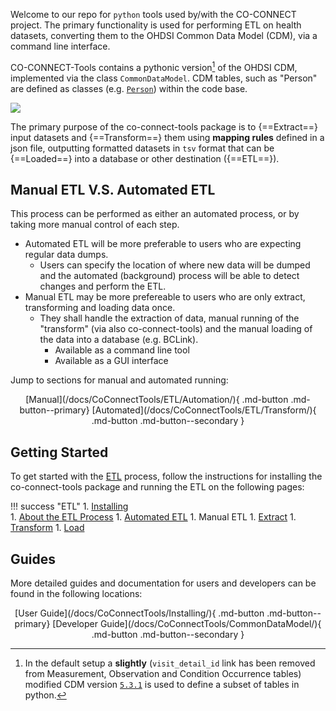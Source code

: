 
Welcome to our repo for `python` tools used by/with the CO-CONNECT project. The primary functionality is used for performing ETL on health datasets, converting them to the OHDSI Common Data Model (CDM), via a command line interface.

CO-CONNECT-Tools contains a pythonic version[^1] of the OHDSI CDM, implemented via the class `CommonDataModel`. CDM tables, such as "Person" are defined as classes (e.g. [`Person`](/docs/CoConnectTools/Person/)) within the code base. 

[^1]: In the default setup a __slightly__ (`visit_detail_id` link has been removed from Measurement, Observation and Condition Occurrence tables) modified CDM version [`5.3.1`](https://github.com/OHDSI/CommonDataModel/releases/tag/v5.3.1) is used to define a subset of tables in python.

![](../../images/data-mapping.png)


The primary purpose of the co-connect-tools package is to {==Extract==} input datasets and {==Transform==} them using __mapping rules__ defined in a json file, outputting formatted datasets in `tsv` format that can be {==Loaded==} into a database or other destination ({==ETL==}).

## Manual ETL V.S. Automated ETL

This process can be performed as either an automated process, or by taking more manual control of each step.

* Automated ETL will be more preferable to users who are expecting regular data dumps.  
    * Users can specify the location of where new data will be dumped and the automated (background) process will be able to detect changes and perform the ETL.   
* Manual ETL may be more prefereable to users who are only extract, transforming and loading data once.
    * They shall handle the extraction of data, manual running of the "transform" (via also co-connect-tools) and the manual loading of the data into a database (e.g. BCLink).    
        * Available as a command line tool   
        * Available as a GUI interface    

Jump to sections for manual and automated running:
<center>
[Manual](/docs/CoConnectTools/ETL/Automation/){ .md-button .md-button--primary}
[Automated](/docs/CoConnectTools/ETL/Transform/){ .md-button .md-button--secondary }
</center>



## Getting Started

To get started with the [ETL](/docs/CoConnectTools/ETL/About/) process, follow the instructions for installing the co-connect-tools package and running the ETL on the following pages:

!!! success "ETL"
    1. [Installing](/docs/CoConnectTools/Installing/)  
    1. [About the ETL Process](/docs/CoConnectTools/ETL/About/)
    1. [Automated ETL](/docs/CoConnectTools/ETL/Automation/)
    1. Manual ETL
        1. [Extract](/docs/CoConnectTools/ETL/Extract/)
        1. [Transform](/docs/CoConnectTools/ETL/Transform/)
        1. [Load](/docs/CoConnectTools/ETL/Load/)
    
    
## Guides

More detailed guides and documentation for users and developers can be found in the following locations:

<center>
[User Guide](/docs/CoConnectTools/Installing/){ .md-button .md-button--primary}
[Developer Guide](/docs/CoConnectTools/CommonDataModel/){ .md-button .md-button--secondary }
</center>

